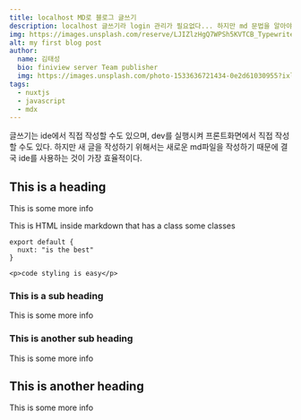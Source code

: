```yaml
---
title: localhost MD로 블로그 글쓰기
description: localhost 글쓰기라 login 관리가 필요없다... 하지만 md 문법을 알아야한다.
img: https://images.unsplash.com/reserve/LJIZlzHgQ7WPSh5KVTCB_Typewriter.jpg?ixlib=rb-1.2.1&auto=format&fit=crop&w=800&q=60
alt: my first blog post
author: 
  name: 김태성
  bio: finiview server Team publisher
  img: https://images.unsplash.com/photo-1533636721434-0e2d61030955?ixlib=rb-1.2.1&ixid=eyJhcHBfaWQiOjEyMDd9&auto=format&fit=crop&w=2550&q=80
tags: 
  - nuxtjs
  - javascript
  - mdx
---
```


글쓰기는 ide에서 직접 작성할 수도 있으며, dev를 실행시켜 프론트화면에서 직접 작성 할 수도 있다. 하지만 새 글을 작성하기 위해서는 새로운 md파일을 작성하기 때문에 결국 ide를 사용하는 것이 가장 효율적이다.

## This is a heading
This is some more info
<div class="bg-blue-500 text-white p-4 mb-4">
  This is HTML inside markdown that has a class some classes
</div>

<info-box>
  <template #info-box>
    This is a vue component inside markdown using slots
  </template>
</info-box>

```js[nuxt.config.js]
export default {
  nuxt: "is the best"
}
```
```html[my-first-blog-post.md]
<p>code styling is easy</p>
```

### This is a sub heading
This is some more info

### This is another sub heading
This is some more info

## This is another heading
This is some more info
